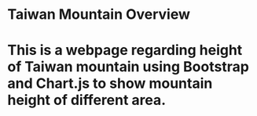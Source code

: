 # Taiwan Mountain Overview
# This is a webpage regarding height of Taiwan mountain using Bootstrap and Chart.js to show mountain height of different area.
